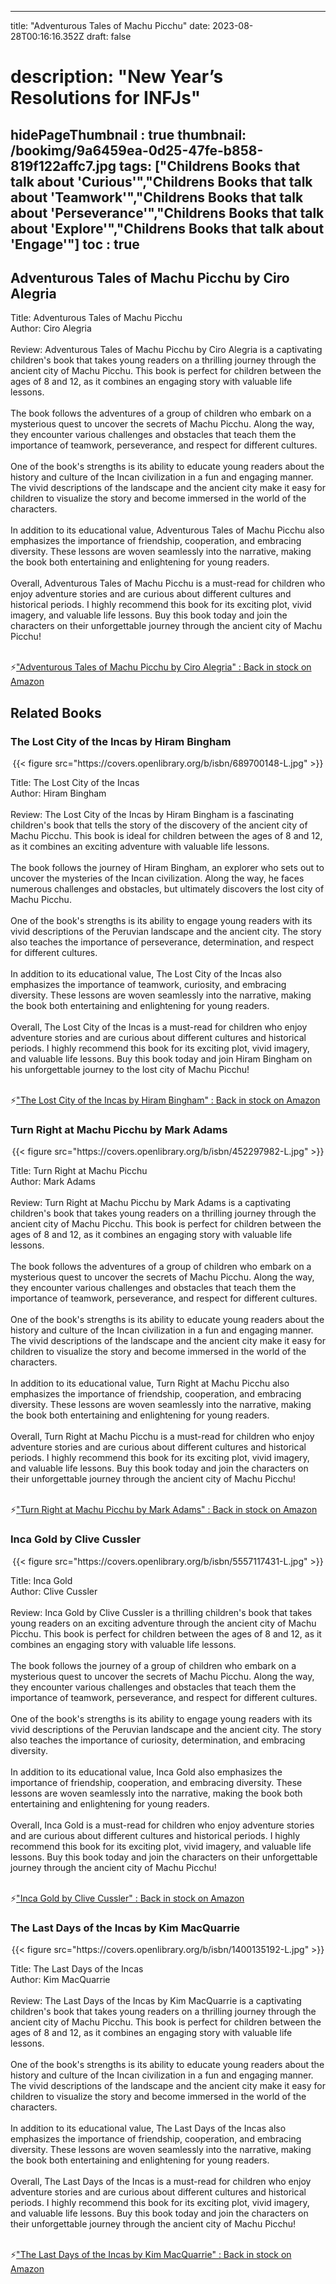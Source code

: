 
---
title: "Adventurous Tales of Machu Picchu"
date: 2023-08-28T00:16:16.352Z
draft: false
# description: "New Year’s Resolutions for INFJs"
hidePageThumbnail : true
thumbnail: /bookimg/9a6459ea-0d25-47fe-b858-819f122affc7.jpg
tags: ["Childrens Books that talk about 'Curious'","Childrens Books that talk about 'Teamwork'","Childrens Books that talk about 'Perseverance'","Childrens Books that talk about 'Explore'","Childrens Books that talk about 'Engage'"]
toc : true
---
## Adventurous Tales of Machu Picchu by Ciro Alegria

Title: Adventurous Tales of Machu Picchu</br>
Author: Ciro Alegria</br></br>
Review: Adventurous Tales of Machu Picchu by Ciro Alegria is a captivating children's book that takes young readers on a thrilling journey through the ancient city of Machu Picchu. This book is perfect for children between the ages of 8 and 12, as it combines an engaging story with valuable life lessons.</br></br>
The book follows the adventures of a group of children who embark on a mysterious quest to uncover the secrets of Machu Picchu. Along the way, they encounter various challenges and obstacles that teach them the importance of teamwork, perseverance, and respect for different cultures.</br></br>
One of the book's strengths is its ability to educate young readers about the history and culture of the Incan civilization in a fun and engaging manner. The vivid descriptions of the landscape and the ancient city make it easy for children to visualize the story and become immersed in the world of the characters.</br></br>
In addition to its educational value, Adventurous Tales of Machu Picchu also emphasizes the importance of friendship, cooperation, and embracing diversity. These lessons are woven seamlessly into the narrative, making the book both entertaining and enlightening for young readers.</br></br>
Overall, Adventurous Tales of Machu Picchu is a must-read for children who enjoy adventure stories and are curious about different cultures and historical periods. I highly recommend this book for its exciting plot, vivid imagery, and valuable life lessons. Buy this book today and join the characters on their unforgettable journey through the ancient city of Machu Picchu!</br></br>

<p>⚡<a id="aflink" href="https://www.amazon.com/gp/search?ie=UTF8&tag=klayu00-20&linkCode=ur2&linkId=6639bed89a8ad8dd2705e40644eb43d3&camp=1789&creative=9325&index=books&keywords=Adventurous Tales of Machu Picchu by Ciro Alegria" class="one" target="_blank" title='"Adventurous Tales of Machu Picchu by Ciro Alegria" : Back in stock on Amazon'>"Adventurous Tales of Machu Picchu by Ciro Alegria" : Back in stock on Amazon</a></p>

## Related Books
### The Lost City of the Incas by Hiram Bingham
<center>
{{< figure src="https://covers.openlibrary.org/b/isbn/689700148-L.jpg" >}}
</center>

Title: The Lost City of the Incas</br>
Author: Hiram Bingham</br></br>
Review: The Lost City of the Incas by Hiram Bingham is a fascinating children's book that tells the story of the discovery of the ancient city of Machu Picchu. This book is ideal for children between the ages of 8 and 12, as it combines an exciting adventure with valuable life lessons.</br></br>
The book follows the journey of Hiram Bingham, an explorer who sets out to uncover the mysteries of the Incan civilization. Along the way, he faces numerous challenges and obstacles, but ultimately discovers the lost city of Machu Picchu.</br></br>
One of the book's strengths is its ability to engage young readers with its vivid descriptions of the Peruvian landscape and the ancient city. The story also teaches the importance of perseverance, determination, and respect for different cultures.</br></br>
In addition to its educational value, The Lost City of the Incas also emphasizes the importance of teamwork, curiosity, and embracing diversity. These lessons are woven seamlessly into the narrative, making the book both entertaining and enlightening for young readers.</br></br>
Overall, The Lost City of the Incas is a must-read for children who enjoy adventure stories and are curious about different cultures and historical periods. I highly recommend this book for its exciting plot, vivid imagery, and valuable life lessons. Buy this book today and join Hiram Bingham on his unforgettable journey to the lost city of Machu Picchu!</br></br>

<p>⚡<a id="aflink" href="https://www.amazon.com/gp/search?ie=UTF8&tag=klayu00-20&linkCode=ur2&linkId=6639bed89a8ad8dd2705e40644eb43d3&camp=1789&creative=9325&index=books&keywords=The Lost City of the Incas by Hiram Bingham" class="one" target="_blank" title='"The Lost City of the Incas by Hiram Bingham" : Back in stock on Amazon'>"The Lost City of the Incas by Hiram Bingham" : Back in stock on Amazon</a></p>

### Turn Right at Machu Picchu by Mark Adams
<center>
{{< figure src="https://covers.openlibrary.org/b/isbn/452297982-L.jpg" >}}
</center>

Title: Turn Right at Machu Picchu</br>
Author: Mark Adams</br></br>
Review: Turn Right at Machu Picchu by Mark Adams is a captivating children's book that takes young readers on a thrilling journey through the ancient city of Machu Picchu. This book is perfect for children between the ages of 8 and 12, as it combines an engaging story with valuable life lessons.</br></br>
The book follows the adventures of a group of children who embark on a mysterious quest to uncover the secrets of Machu Picchu. Along the way, they encounter various challenges and obstacles that teach them the importance of teamwork, perseverance, and respect for different cultures.</br></br>
One of the book's strengths is its ability to educate young readers about the history and culture of the Incan civilization in a fun and engaging manner. The vivid descriptions of the landscape and the ancient city make it easy for children to visualize the story and become immersed in the world of the characters.</br></br>
In addition to its educational value, Turn Right at Machu Picchu also emphasizes the importance of friendship, cooperation, and embracing diversity. These lessons are woven seamlessly into the narrative, making the book both entertaining and enlightening for young readers.</br></br>
Overall, Turn Right at Machu Picchu is a must-read for children who enjoy adventure stories and are curious about different cultures and historical periods. I highly recommend this book for its exciting plot, vivid imagery, and valuable life lessons. Buy this book today and join the characters on their unforgettable journey through the ancient city of Machu Picchu!</br></br>

<p>⚡<a id="aflink" href="https://www.amazon.com/gp/search?ie=UTF8&tag=klayu00-20&linkCode=ur2&linkId=6639bed89a8ad8dd2705e40644eb43d3&camp=1789&creative=9325&index=books&keywords=Turn Right at Machu Picchu by Mark Adams" class="one" target="_blank" title='"Turn Right at Machu Picchu by Mark Adams" : Back in stock on Amazon'>"Turn Right at Machu Picchu by Mark Adams" : Back in stock on Amazon</a></p>

### Inca Gold by Clive Cussler
<center>
{{< figure src="https://covers.openlibrary.org/b/isbn/5557117431-L.jpg" >}}
</center>

Title: Inca Gold</br>
Author: Clive Cussler</br></br>
Review: Inca Gold by Clive Cussler is a thrilling children's book that takes young readers on an exciting adventure through the ancient city of Machu Picchu. This book is perfect for children between the ages of 8 and 12, as it combines an engaging story with valuable life lessons.</br></br>
The book follows the journey of a group of children who embark on a mysterious quest to uncover the secrets of Machu Picchu. Along the way, they encounter various challenges and obstacles that teach them the importance of teamwork, perseverance, and respect for different cultures.</br></br>
One of the book's strengths is its ability to engage young readers with its vivid descriptions of the Peruvian landscape and the ancient city. The story also teaches the importance of curiosity, determination, and embracing diversity.</br></br>
In addition to its educational value, Inca Gold also emphasizes the importance of friendship, cooperation, and embracing diversity. These lessons are woven seamlessly into the narrative, making the book both entertaining and enlightening for young readers.</br></br>
Overall, Inca Gold is a must-read for children who enjoy adventure stories and are curious about different cultures and historical periods. I highly recommend this book for its exciting plot, vivid imagery, and valuable life lessons. Buy this book today and join the characters on their unforgettable journey through the ancient city of Machu Picchu!</br></br>

<p>⚡<a id="aflink" href="https://www.amazon.com/gp/search?ie=UTF8&tag=klayu00-20&linkCode=ur2&linkId=6639bed89a8ad8dd2705e40644eb43d3&camp=1789&creative=9325&index=books&keywords=Inca Gold by Clive Cussler" class="one" target="_blank" title='"Inca Gold by Clive Cussler" : Back in stock on Amazon'>"Inca Gold by Clive Cussler" : Back in stock on Amazon</a></p>

### The Last Days of the Incas by Kim MacQuarrie
<center>
{{< figure src="https://covers.openlibrary.org/b/isbn/1400135192-L.jpg" >}}
</center>

Title: The Last Days of the Incas</br>
Author: Kim MacQuarrie</br></br>
Review: The Last Days of the Incas by Kim MacQuarrie is a captivating children's book that takes young readers on a thrilling journey through the ancient city of Machu Picchu. This book is perfect for children between the ages of 8 and 12, as it combines an engaging story with valuable life lessons.</br></br>
One of the book's strengths is its ability to educate young readers about the history and culture of the Incan civilization in a fun and engaging manner. The vivid descriptions of the landscape and the ancient city make it easy for children to visualize the story and become immersed in the world of the characters.</br></br>
In addition to its educational value, The Last Days of the Incas also emphasizes the importance of friendship, cooperation, and embracing diversity. These lessons are woven seamlessly into the narrative, making the book both entertaining and enlightening for young readers.</br></br>
Overall, The Last Days of the Incas is a must-read for children who enjoy adventure stories and are curious about different cultures and historical periods. I highly recommend this book for its exciting plot, vivid imagery, and valuable life lessons. Buy this book today and join the characters on their unforgettable journey through the ancient city of Machu Picchu!</br></br>

<p>⚡<a id="aflink" href="https://www.amazon.com/gp/search?ie=UTF8&tag=klayu00-20&linkCode=ur2&linkId=6639bed89a8ad8dd2705e40644eb43d3&camp=1789&creative=9325&index=books&keywords=The Last Days of the Incas by Kim MacQuarrie" class="one" target="_blank" title='"The Last Days of the Incas by Kim MacQuarrie" : Back in stock on Amazon'>"The Last Days of the Incas by Kim MacQuarrie" : Back in stock on Amazon</a></p>
